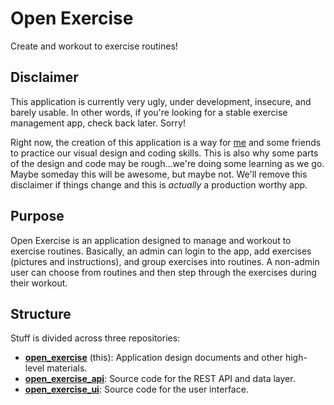 # Open Exercise

Create and workout to exercise routines!

## Disclaimer

This application is currently very ugly, under development, insecure, and barely usable. In other words, if you're looking for a stable exercise management app, check back later. Sorry!

Right now, the creation of this application is a way for [me](https://github.com/jeffmaher) and some friends to practice our visual design and coding skills. This is also why some parts of the design and code may be rough...we're doing some learning as we go. Maybe someday this will be awesome, but maybe not. We'll remove this disclaimer if things change and this is _actually_ a production worthy app.

## Purpose

Open Exercise is an application designed to manage and workout to exercise routines. Basically, an admin can login to the app, add exercises (pictures and instructions), and group exercises into routines. A non-admin user can choose from routines and then step through the exercises during their workout.

## Structure

Stuff is divided across three repositories:

- [**open_exercise**](https://github.com/jeffmaher/open_exercise) (this): Application design documents and other high-level materials.
- [**open_exercise_api**](https://github.com/jeffmaher/open_exercise_api): Source code for the REST API and data layer. 
- [**open_exercise_ui**](https://github.com/jeffmaher/open_exercise_ui): Source code for the user interface.
